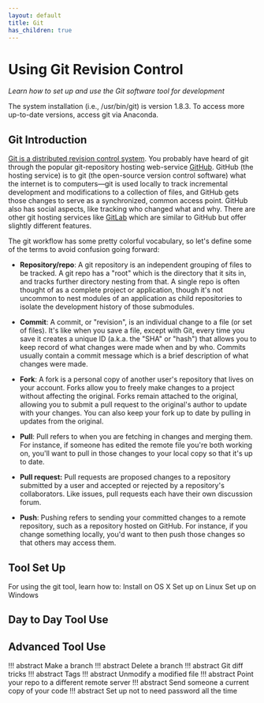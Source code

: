 ```yaml
---
layout: default
title: Git
has_children: true
---
```


# Using Git Revision Control 

*Learn how to set up and use the Git software tool for development*


 The system installation (i.e., /usr/bin/git) is version 1.8.3. To access more up-to-date versions, access git via Anaconda.
## Git Introduction
[Git is a distributed revision control system](https://en.wikipedia.org/wiki/Distributed_version_control). You probably have heard of git through the popular git-repository hosting web-service [GitHub](https://github.com). GitHub (the hosting service) is to git (the open-source version control software) what the internet is to computers&mdash;git is used locally to track incremental development and modifications to a collection of files, and GitHub gets those changes to serve as a synchronized, common access point. GitHub also has social aspects, like tracking who changed what and why. There are other git hosting services like [GitLab](https://gitlab.com) which are similar to GitHub but offer slightly different features.

The git workflow has some pretty colorful vocabulary, so let's define some of the terms to avoid confusion going forward:
* **Repository/repo**: A git repository is an independent grouping of files to be tracked. A git repo has a "root" which is the directory that it sits in, and tracks further directory nesting from that. A single repo is often thought of as a complete project or application, though it's not uncommon to nest modules of an application as child repositories to isolate the development history of those submodules.
  
* **Commit**: A commit, or "revision", is an individual change to a file (or set of files). It's like when you save a file, except with Git, every time you save it creates a unique ID (a.k.a. the "SHA" or "hash") that allows you to keep record of what changes were made when and by who. Commits usually contain a commit message which is a brief description of what changes were made.

* **Fork**: A fork is a personal copy of another user's repository that lives on your account. Forks allow you to freely make changes to a project without affecting the original. Forks remain attached to the original, allowing you to submit a pull request to the original's author to update with your changes. You can also keep your fork up to date by pulling in updates from the original.

* **Pull**: Pull refers to when you are fetching in changes and merging them. For instance, if someone has edited the remote file you're both working on, you'll want to pull in those changes to your local copy so that it's up to date.

* **Pull request:** Pull requests are proposed changes to a repository submitted by a user and accepted or rejected by a repository's collaborators. Like issues, pull requests each have their own discussion forum. 

* **Push**: Pushing refers to sending your committed changes to a remote repository, such as a repository hosted on GitHub. For instance, if you change something locally, you'd want to then push those changes so that others may access them.

## Tool Set Up
For using the git tool, learn how to:
Install on OS X
Set up on Linux
Set up on Windows

## Day to Day Tool Use

## Advanced Tool Use
!!! abstract Make a branch
!!! abstract Delete a branch
!!! abstract Git diff tricks
!!! abstract Tags
!!! abstract Unmodify a modified file
!!! abstract Point your repo to a different remote server
!!! abstract Send someone a current copy of your code
!!! abstract Set up not to need password all the time